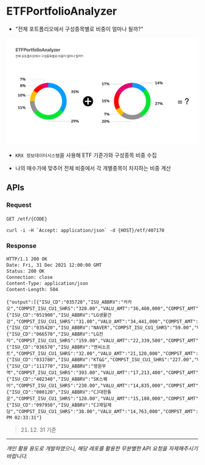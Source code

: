 # ETFPortfolioAnalyzer

- "전체 포트폴리오에서 구성종목별로 비중이 얼마나 될까?"

![README](./README.png)

- `KRX 정보데이터시스템`을 사용해 ETF 기준가와 구성종목 비중 수집

- 나의 매수가에 맞추어 전체 비중에서 각 개별종목이 차지하는 비중 계산

## APIs

### Request
`GET /etf/{CODE}`

```
curl -i -H `Accept: application/json` -d {HOST}/etf/407170
```

### Response

```
HTTP/1.1 200 OK
Date: Fri, 31 Dec 2021 12:00:00 GMT
Status: 200 OK
Connection: close
Content-Type: application/json
Content-Length: 504

{"output":[{"ISU_CD":"035720","ISU_ABBRV":"카카오","COMPST_ISU_CU1_SHRS":"320.00","VALU_AMT":"36,480,000","COMPST_AMT":"36,000,000","COMPST_RTO":"7.38"},{"ISU_CD":"051900","ISU_ABBRV":"LG생활건강","COMPST_ISU_CU1_SHRS":"31.00","VALU_AMT":"34,441,000","COMPST_AMT":"34,007,000","COMPST_RTO":"6.97"},{"ISU_CD":"035420","ISU_ABBRV":"NAVER","COMPST_ISU_CU1_SHRS":"59.00","VALU_AMT":"22,538,000","COMPST_AMT":"22,331,500","COMPST_RTO":"4.58"},{"ISU_CD":"066570","ISU_ABBRV":"LG전자","COMPST_ISU_CU1_SHRS":"159.00","VALU_AMT":"22,339,500","COMPST_AMT":"21,942,000","COMPST_RTO":"4.50"},{"ISU_CD":"036570","ISU_ABBRV":"엔씨소프트","COMPST_ISU_CU1_SHRS":"32.00","VALU_AMT":"21,120,000","COMPST_AMT":"20,576,000","COMPST_RTO":"4.22"},{"ISU_CD":"033780","ISU_ABBRV":"KT&G","COMPST_ISU_CU1_SHRS":"227.00","VALU_AMT":"18,091,900","COMPST_AMT":"17,933,000","COMPST_RTO":"3.68"},{"ISU_CD":"111770","ISU_ABBRV":"영원무역","COMPST_ISU_CU1_SHRS":"393.00","VALU_AMT":"17,213,400","COMPST_AMT":"17,154,450","COMPST_RTO":"3.52"},{"ISU_CD":"402340","ISU_ABBRV":"SK스퀘어","COMPST_ISU_CU1_SHRS":"230.00","VALU_AMT":"14,835,000","COMPST_AMT":"15,272,000","COMPST_RTO":"3.13"},{"ISU_CD":"000120","ISU_ABBRV":"CJ대한통운","COMPST_ISU_CU1_SHRS":"120.00","VALU_AMT":"15,180,000","COMPST_AMT":"15,120,000","COMPST_RTO":"3.10"},{"ISU_CD":"097950","ISU_ABBRV":"CJ제일제당","COMPST_ISU_CU1_SHRS":"38.00","VALU_AMT":"14,763,000","COMPST_AMT":"14,725,000","COMPST_RTO":"3.02"}],"CURRENT_DATETIME":"2021.12.31 PM 02:33:31"}
```

> 21. 12. 31 기준

---

*개인 활용 용도로 개발하였으니, 해당 레포를 활용한 무분별한 API 요청을 자제해주시기 바랍니다.*